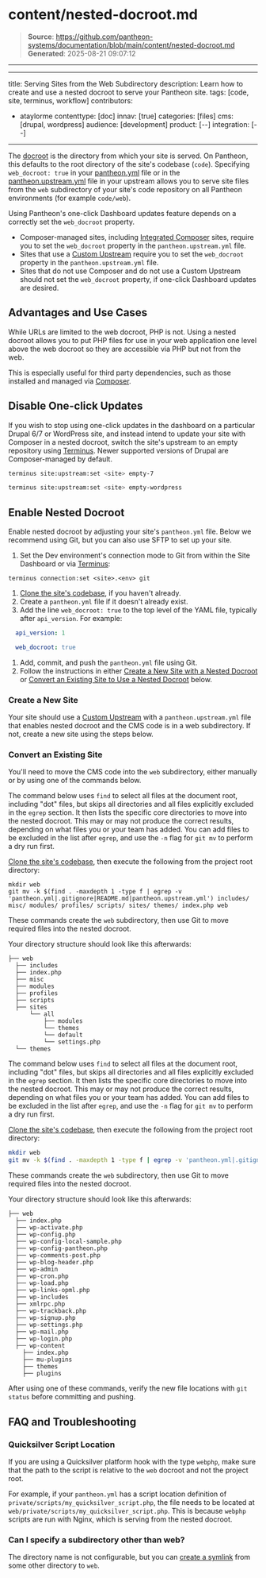 # content/nested-docroot.md

> **Source**: https://github.com/pantheon-systems/documentation/blob/main/content/nested-docroot.md
> **Generated**: 2025-08-21 09:07:12

---

---
title: Serving Sites from the Web Subdirectory
description: Learn how to create and use a nested docroot to serve your Pantheon site.
tags: [code, site, terminus, workflow]
contributors:
 - ataylorme
contenttype: [doc]
innav: [true]
categories: [files]
cms: [drupal, wordpress]
audience: [development]
product: [--]
integration: [--]
---

The [docroot](/nested-docroot#enable-nested-docroot) is the directory from which your site is served. On Pantheon, this defaults to the root directory of the site's codebase (`code`). Specifying `web_docroot: true` in your [pantheon.yml](/pantheon-yml/#nested-docroot) file or in the [pantheon.upstream.yml](/pantheon-yml/#custom-upstream-configurations) file in your upstream allows you to serve site files from the `web` subdirectory of your site's code repository on all Pantheon environments (for example `code/web`).

<Alert title="Warning" type="danger">


Using Pantheon's one-click Dashboard updates feature depends on a correctly set the `web_docroot` property.

- Composer-managed sites, including [Integrated Composer](/guides/integrated-composer) sites, require you to set the `web_docroot` property in the `pantheon.upstream.yml` file.
- Sites that use a [Custom Upstream](/guides/custom-upstream) require you to set the `web_docroot` property in the `pantheon.upstream.yml` file.
- Sites that do not use Composer and do not use a Custom Upstream should not set the `web_docroot` property, if one-click Dashboard updates are desired.

</Alert>

## Advantages and Use Cases

While URLs are limited to the web docroot, PHP is not. Using a nested docroot allows you to put PHP files for use in your web application one level above the web docroot so they are accessible via PHP but not from the web.

This is especially useful for third party dependencies, such as those installed and managed via [Composer](/guides/composer).

## Disable One-click Updates

If you wish to stop using one-click updates in the dashboard on a particular Drupal 6/7 or WordPress site, and instead intend to update your site with Composer in a nested docroot,  switch the site's upstream to an empty repository using [Terminus](/terminus). Newer supported versions of Drupal are Composer-managed by default.

<TabList>

<Tab title="Drupal 6 or 7" id="d7-set-upstream" active={true}>

```bash
terminus site:upstream:set <site> empty-7
```

</Tab>

<Tab title="WordPress" id="wp-set-upstream">

```bash
terminus site:upstream:set <site> empty-wordpress
```

</Tab>

</TabList>

## Enable Nested Docroot

Enable nested docroot by adjusting your site's `pantheon.yml` file. Below we recommend using Git, but you can also use SFTP to set up your site.

1. Set the Dev environment's connection mode to Git from within the Site Dashboard or via [Terminus](/terminus):

 ```bash{promptUser: user}
 terminus connection:set <site>.<env> git
 ```

1. [Clone the site's codebase](/guides/git/git-config#clone-your-site-codebase), if you haven't already.
1. Create a `pantheon.yml` file if it doesn't already exist.
1. Add the line `web_docroot: true` to the top level of the YAML file, typically after `api_version`. For example:

  ```yml
    api_version: 1

    web_docroot: true
  ```

1. Add, commit, and push the `pantheon.yml` file using Git.
1. Follow the instructions in either [Create a New Site with a Nested Docroot](#create-a-new-site) or [Convert an Existing Site to Use a Nested Docroot](#convert-an-existing-site) below.

### Create a New Site

Your site should use a [Custom Upstream](/guides/custom-upstream) with a `pantheon.upstream.yml` file that enables nested docroot and the CMS code is in a web subdirectory. If not, create a new site using the steps below.

### Convert an Existing Site

You'll need to move the CMS code into the `web` subdirectory, either manually or by using one of the commands below.

<TabList>

<Tab title="Drupal" id="d7" active={true}>

The command below uses `find` to select all files at the document root, including "dot" files, but skips all directories and all files explicitly excluded in the `egrep` section. It then lists the specific core directories to move into the nested docroot. This may or may not produce the correct results, depending on what files you or your team has added. You can add files to be excluded in the list after `egrep`, and use the `-n` flag for `git mv` to perform a dry run first.

[Clone the site's codebase](/guides/git/git-config#clone-your-site-codebase), then execute the following from the project root directory:

```bash{promptUser: user}
mkdir web
git mv -k $(find . -maxdepth 1 -type f | egrep -v 'pantheon.yml|.gitignore|README.md|pantheon.upstream.yml') includes/ misc/ modules/ profiles/ scripts/ sites/ themes/ index.php web
```

These commands create the `web` subdirectory, then use Git to move required files into the nested docroot.

Your directory structure should look like this afterwards:

```none
├── web
  ├── includes
  ├── index.php
  ├── misc
  ├── modules
  ├── profiles
  ├── scripts
  ├── sites
      └── all
          ├── modules
          └── themes
          └── default
          └── settings.php
  └── themes
```

</Tab>

<Tab title="WordPress" id="wp">

The command below uses `find` to select all files at the document root, including "dot" files, but skips all directories and all files explicitly excluded in the `egrep` section. It then lists the specific core directories to move into the nested docroot. This may or may not produce the correct results, depending on what files you or your team has added. You can add files to be excluded in the list after `egrep`, and use the `-n` flag for `git mv` to perform a dry run first.

[Clone the site's codebase](/guides/git/git-config#clone-your-site-codebase), then execute the following from the project root directory:

```bash
mkdir web
git mv -k $(find . -maxdepth 1 -type f | egrep -v 'pantheon.yml|.gitignore|README.md|pantheon.upstream.yml') wp-includes wp-content wp-admin ./*.php web
```

These commands create the `web` subdirectory, then use Git to move required files into the nested docroot.

Your directory structure should look like this afterwards:

```none
├── web
  ├── index.php
  ├── wp-activate.php
  ├── wp-config.php
  ├── wp-config-local-sample.php
  ├── wp-config-pantheon.php
  ├── wp-comments-post.php
  ├── wp-blog-header.php
  ├── wp-admin
  ├── wp-cron.php
  ├── wp-load.php
  ├── wp-links-opml.php
  ├── wp-includes
  ├── xmlrpc.php
  ├── wp-trackback.php
  ├── wp-signup.php
  ├── wp-settings.php
  ├── wp-mail.php
  ├── wp-login.php
  ├── wp-content
    ├── index.php
    ├── mu-plugins
    ├── themes
    ├── plugins
```

</Tab>

</TabList>

After using one of these commands, verify the new file locations with `git status` before committing and pushing.

## FAQ and Troubleshooting

### Quicksilver Script Location

If you are using a Quicksilver platform hook with the type `webphp`, make sure that the path to the script is relative to the `web` docroot and not the project root.

For example, if your `pantheon.yml` has a script location definition of `private/scripts/my_quicksilver_script.php`, the file needs to be located at `web/private/scripts/my_quicksilver_script.php`. This is because `webphp` scripts are run with Nginx, which is serving from the nested docroot.

### Can I specify a subdirectory other than web?

The directory name is not configurable, but you can [create a symlink](/symlinks-assumed-write-access#create-a-symbolic-link) from some other directory to `web`.
